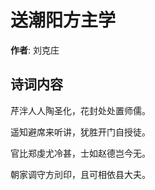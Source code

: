 # 送潮阳方主学

**作者**: 刘克庄

## 诗词内容

芹泮人人陶圣化，花封处处置师儒。

遥知避席来听讲，犹胜开门自授徒。

官比郑虔尤冷甚，士如赵德岂今无。

朝家调守方刓印，且可相依县大夫。

